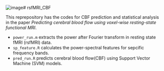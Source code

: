 ![image](https://github.com/kehongjie/rsfMRI_CBF/assets/61289103/5098a247-a357-4ad4-b6cc-5be887d9eb9f)# rsfMRI_CBF

This reprepository has the codes for CBF prediction and statistical analysis in the paper *Predicting cerebral blood flow using voxel-wise resting-state functional MRI*. 

- `power_run.m` extracts the power after Fourier transform in resting state fMRI (rsfMRI) data.
- `sp_feature.R` calculates the power-spectral features for sepcific frequency bands.
- `pred_run.R` predicts cerebral blood flow(CBF) using Support Vector Machine (SVM) models. 
